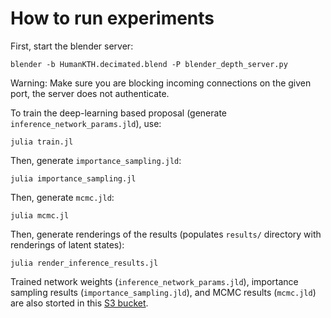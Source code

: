 # How to run experiments

First, start the blender server:
```
blender -b HumanKTH.decimated.blend -P blender_depth_server.py
```
Warning: Make sure you are blocking incoming connections on the given port, the server does not authenticate.

To train the deep-learning based proposal (generate `inference_network_params.jld`), use:
```
julia train.jl
```

Then, generate `importance_sampling.jld`:
```
julia importance_sampling.jl
```

Then, generate `mcmc.jld`:
```
julia mcmc.jl
```

Then, generate renderings of the results (populates `results/` directory with renderings of latent states):
```
julia render_inference_results.jl
```

Trained network weights (`inference_network_params.jld`), importance sampling results (`importance_sampling.jld`), and MCMC results (`mcmc.jld`) are also storted in this [S3 bucket](https://s3.console.aws.amazon.com/s3/buckets/probcomp-marcoct-dl-probprog-genlite-20180724).
